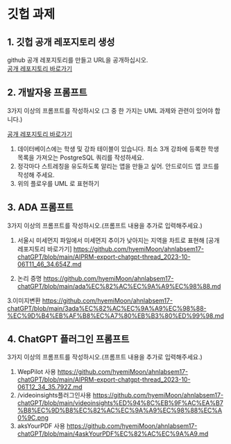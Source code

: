 # 깃헙 과제

## 1. 깃헙 공개 레포지토리 생성

github 공개 레포지토리를 만들고 URL을 공개하십시오.  
[공개 레포지토리 바로가기](https://github.com/hyemiMoon/ahnlabsem17-chatGPT)

## 2. 개발자용 프롬프트

3가지 이상의 프롬프트를 작성하시오 (그 중 한 가지는 UML 과제와 관련이 있어야 합니다.)

[공개 레포지토리 바로가기](https://github.com/hyemiMoon/ahnlabsem17-chatGPT/blob/main/AIPRM-export-chatgpt-thread_2023-10-05T23_49_44.404Z.md)

1. 데이터베이스에는 학생 및 강좌 테이블이 있습니다. 최소 3개 강좌에 등록한 학생 목록을 가져오는 PostgreSQL 쿼리를 작성하세요.
2. 정각마다 스트레칭을 유도하도록 알리는 앱을 만들고 싶어. 안드로이드 앱 코드를 작성해 주세요.
3. 위의 플로우를 UML 로 표현하기

## 3. ADA 프롬프트

3가지 이상의 프롬프트를 작성하시오.(프롬프트 내용을 추가로 입력해주세요.)

1. 서울시 미세먼지 파일에서 미세먼지 추이가 낮아지는 지역을 차트로 표현해
[공개 레포지토리 바로가기] https://github.com/hyemiMoon/ahnlabsem17-chatGPT/blob/main/AIPRM-export-chatgpt-thread_2023-10-06T11_46_34.654Z.md

2. 논리 증명
https://github.com/hyemiMoon/ahnlabsem17-chatGPT/blob/main/ada%EC%82%AC%EC%9A%A9%EC%98%88.md

3.이미지변환
https://github.com/hyemiMoon/ahnlabsem17-chatGPT/blob/main/3ada%EC%82%AC%EC%9A%A9%EC%98%88-%EC%9D%B4%EB%AF%B8%EC%A7%80%EB%B3%80%ED%99%98.md

## 4. ChatGPT 플러그인 프롬프트

3가지 이상의 프롬프트를 작성하시오.(프롬프트 내용을 추가로 입력해주세요.)
1. WepPilot  사용
https://github.com/hyemiMoon/ahnlabsem17-chatGPT/blob/main/AIPRM-export-chatgpt-thread_2023-10-06T12_34_35.792Z.md
3. /videoinsights플러그인사용
https://github.com/hyemiMoon/ahnlabsem17-chatGPT/blob/main/videoinsights%ED%94%8C%EB%9F%AC%EA%B7%B8%EC%9D%B8%EC%82%AC%EC%9A%A9%EC%98%88%EC%A0%9C.png
5. aksYourPDF 사용
https://github.com/hyemiMoon/ahnlabsem17-chatGPT/blob/main/4askYourPDF%EC%82%AC%EC%9A%A9.md



